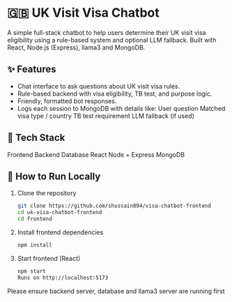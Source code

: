 # 🇬🇧 UK Visit Visa Chatbot

A simple full-stack chatbot to help users determine their UK visit visa eligibility using a rule-based system and optional LLM fallback. Built with React, Node.js (Express), llama3 and MongoDB.

## ✨ Features
- Chat interface to ask questions about UK visit visa rules.
- Rule-based backend with visa eligibility, TB test, and purpose logic.
- Friendly, formatted bot responses.
- Logs each session to MongoDB with details like:
User question
Matched visa type / country
TB test requirement
LLM fallback (if used)

## 🧱 Tech Stack
Frontend	Backend	Database
React	Node + Express	MongoDB

## 🚀 How to Run Locally
1. Clone the repository
   ```bash
   git clone https://github.com/shussain894/visa-chatbot-frontend
   cd uk-visa-chatbot-frontend
   cd frontend
   ```
   
2. Install frontend dependencies
   ```bash
   npm install
   ```
3. Start frontend (React)
    ```bash
   npm start
   Runs on http://localhost:5173
   ```
Please ensure backend server, database and llama3 server are running first

